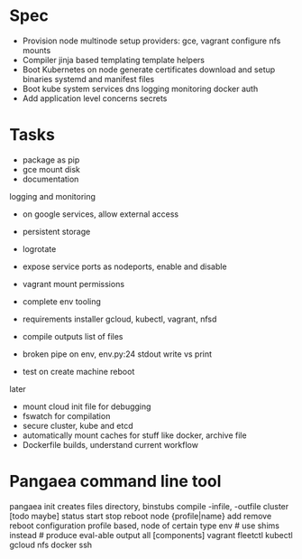 # Spec

- Provision node
    multinode setup
    providers: gce, vagrant
    configure nfs mounts
- Compiler
    jinja based templating
    template helpers
- Boot Kubernetes on node
    generate certificates
    download and setup binaries
      systemd and manifest files
- Boot kube system services
    dns
    logging
    monitoring
    docker auth
- Add application level concerns
    secrets

# Tasks

- package as pip
- gce mount disk
- documentation

logging and monitoring
- on google services, allow external access
- persistent storage
- logrotate

- expose service ports as nodeports, enable and disable

- vagrant mount permissions
- complete env tooling

- requirements installer
    gcloud, kubectl, vagrant, nfsd
- compile outputs list of files
- broken pipe on env, env.py:24 stdout write vs print
- test on
    create
    machine reboot

later
- mount cloud init file for debugging
- fswatch for compilation
- secure cluster, kube and etcd
- automatically mount caches for stuff like docker, archive file
- Dockerfile builds, understand current workflow

# Pangaea command line tool

pangaea
  init
    creates files directory, binstubs
  compile
    -infile, -outfile
  cluster [todo maybe]
    status start stop reboot
    node {profile|name}
      add remove reboot
      configuration profile based, node of certain type
  env
    # use shims instead
    # produce eval-able output
    all
    [components]
      vagrant
      fleetctl
      kubectl
      gcloud
      nfs
      docker
      ssh
